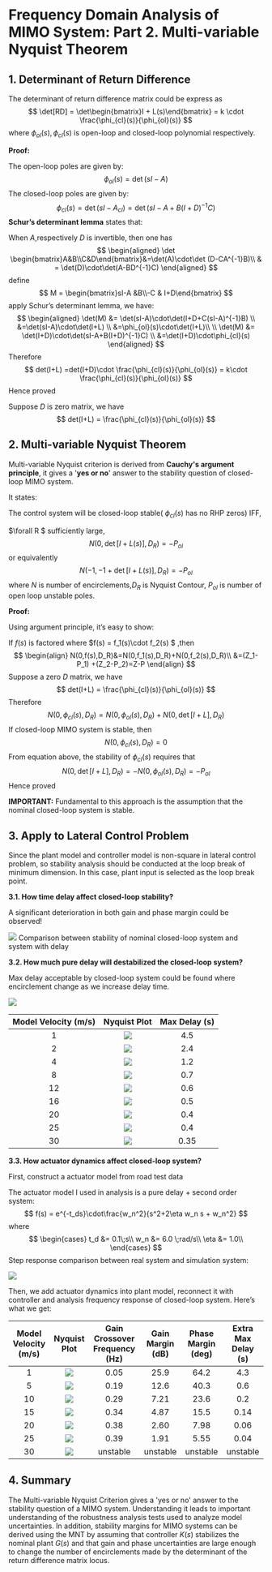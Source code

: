 #  Frequency Domain Analysis of MIMO System: Part 2. Multi-variable Nyquist Theorem

## **1. Determinant of Return Difference**

The determinant of return difference matrix could be express as 
$$
\det[RD] = \det\begin{bmatrix}I + L(s)\end{bmatrix} = k \cdot \frac{\phi_{cl}(s)}{\phi_{ol}(s)}
$$
where $\phi_{ol}(s) ,\phi_{cl}(s)$ is open-loop and closed-loop polynomial respectively.

**Proof:**

The open-loop poles are given by:
$$
\phi_{ol}(s)=\det(sI-A)
$$
The closed-loop poles are given by:
$$
\phi_{cl}(s) = \det(sI-A_{cl})=
\det(sI-A+B(I+D)^{-1}C)
$$
**Schur’s determinant lemma** states that:

When $A$,respectively $D$ is invertible, then one has
$$
\begin{aligned}
\det \begin{bmatrix}A&B\\C&D\end{bmatrix}&=\det(A)\cdot\det (D-CA^{-1}B)\\
& = \det(D)\cdot\det(A-BD^{-1}C)
\end{aligned}
$$
define
$$
M = \begin{bmatrix}sI-A &B\\-C & I+D\end{bmatrix}
$$
apply Schur’s determinant lemma, we have:
$$
\begin{aligned}
\det(M) &= \det(sI-A)\cdot\det(I+D+C(sI-A)^{-1}B) \\
&=\det(sI-A)\cdot\det(I+L) \\
&=\phi_{ol}(s)\cdot\det(I+L)\\
\\
\det(M) &= \det(I+D)\cdot\det(sI-A+B(I+D)^{-1}C) \\
&=\det(I+D)\cdot\phi_{cl}(s)
\end{aligned}
$$
Therefore
$$
det(I+L) =det(I+D)\cdot \frac{\phi_{cl}(s)}{\phi_{ol}(s)} = k\cdot \frac{\phi_{cl}(s)}{\phi_{ol}(s)}
$$
Hence proved

Suppose $D$ is zero matrix, we have 
$$
det(I+L) = \frac{\phi_{cl}(s)}{\phi_{ol}(s)}
$$

## **2. Multi-variable Nyquist Theorem**

Multi-variable Nyquist criterion is derived from **Cauchy's argument principle**, it gives a '**yes or no**' answer to the stability question of closed-loop MIMO system.

It states:

The control system will be closed-loop stable( $\phi_{cl}(s)$ has no RHP zeros) IFF,

$\forall R $ sufficiently large,
$$
N(0,\det[I+L(s)],D_R) = -P_{ol}
$$
or equivalently
$$
N(-1,-1+\det[I+L(s)],D_R) = -P_{ol}
$$
where $N$ is number of encirclements,$D_R$ is Nyquist Contour, $P_{ol}$ is number of open loop unstable poles.

**Proof:**

Using argument principle, it’s easy to show:

If $f(s)$ is factored where $f(s) = f_1(s)\cdot f_2(s) $ ,then
$$
\begin{align}
N(0,f(s),D_R)&=N(0,f_1(s),D_R)+N(0,f_2(s),D_R)\\
&=(Z_1-P_1) +(Z_2-P_2)=Z-P
\end{align}
$$
Suppose a zero $D$ matrix, we have 
$$
det(I+L) = \frac{\phi_{cl}(s)}{\phi_{ol}(s)}
$$
Therefore
$$
N(0,\phi_{cl}(s),D_R)=N(0,\phi_{ol}(s),D_R)+N(0,\det[I+L],D_R)
$$
If closed-loop MIMO system is stable, then
$$
N(0,\phi_{cl}(s),D_R)=0
$$
From equation above, the stability of $\phi_{cl}(s)$ requires that
$$
N(0,\det[I+L],D_R)=-N(0,\phi_{ol}(s),D_R)=-P_{ol}
$$
Hence proved

**IMPORTANT:** Fundamental to this approach is the assumption that the nominal closed-loop system is stable.

## **3. Apply to Lateral Control Problem**

Since the plant model and controller model is non-square in lateral control problem, so stability analysis should be conducted at the loop break of minimum dimension. In this case, plant input is selected as the loop break point.

**3.1. How time delay affect closed-loop stability?**

A significant deterioration in both gain and phase margin could be observed!

![](/assets/2024-01-10-Frequency-Domain-Analysis-of-MIMO-System-Part-2-MultivariableNyquistTheorem.assets/nyquist_1.jpeg)    						Comparison between stability of nominal closed-loop system and system with delay

**3.2. How much pure delay will destabilized the closed-loop system?**

Max delay acceptable by closed-loop system could be found where encirclement change as we increase delay time.

![](/assets/2024-01-10-Frequency-Domain-Analysis-of-MIMO-System-Part-2-MultivariableNyquistTheorem.assets/nyquist_2.jpeg)

| **Model Velocity (m/s)** |                     **Nyquist** **Plot**                     | **Max Delay (s)** |
| :----------------------: | :----------------------------------------------------------: | :---------------: |
|            1             | ![](/assets/2024-01-10-Frequency-Domain-Analysis-of-MIMO-System-Part-2-MultivariableNyquistTheorem.assets/nyquist_v1.jpeg) |        4.5        |
|            2             | ![](/assets/2024-01-10-Frequency-Domain-Analysis-of-MIMO-System-Part-2-MultivariableNyquistTheorem.assets/nyquist_v2.jpeg) |        2.4        |
|            4             | ![](/assets/2024-01-10-Frequency-Domain-Analysis-of-MIMO-System-Part-2-MultivariableNyquistTheorem.assets/nyquist_v4.jpeg) |        1.2        |
|            8             | ![](/assets/2024-01-10-Frequency-Domain-Analysis-of-MIMO-System-Part-2-MultivariableNyquistTheorem.assets/nyquist_v8.jpeg) |        0.7        |
|            12            | ![](/assets/2024-01-10-Frequency-Domain-Analysis-of-MIMO-System-Part-2-MultivariableNyquistTheorem.assets/nyquist_v12.jpeg) |        0.6        |
|            16            | ![](/assets/2024-01-10-Frequency-Domain-Analysis-of-MIMO-System-Part-2-MultivariableNyquistTheorem.assets/nyquist_v16.jpeg) |        0.5        |
|            20            | ![](/assets/2024-01-10-Frequency-Domain-Analysis-of-MIMO-System-Part-2-MultivariableNyquistTheorem.assets/nyquist_v20.jpeg) |        0.4        |
|            25            | ![](/assets/2024-01-10-Frequency-Domain-Analysis-of-MIMO-System-Part-2-MultivariableNyquistTheorem.assets/nyquist_v25.jpeg) |        0.4        |
|            30            | ![](/assets/2024-01-10-Frequency-Domain-Analysis-of-MIMO-System-Part-2-MultivariableNyquistTheorem.assets/nyquist_v30.jpeg) |       0.35        |

**3.3. How actuator dynamics affect closed-loop system?**

First, construct a actuator model from road test data

The actuator model I used in analysis is a pure delay + second order system:
$$
f(s) = e^{-t_ds}\cdot\frac{w_n^2}{s^2+2\eta w_n s + w_n^2}
$$
where
$$
\begin{cases}
t_d &= 0.1\;s\\
w_n &= 6.0 \;rad/s\\
\eta &= 1.0\\
\end{cases}
$$
Step response comparison between real system and simulation system:

![](/assets/2024-01-10-Frequency-Domain-Analysis-of-MIMO-System-Part-2-MultivariableNyquistTheorem.assets/act_model.jpeg)

Then, we add actuator dynamics into plant model, reconnect it with controller and analysis frequency response of closed-loop system. Here’s what we get:  

| **Model** **Velocity (m/s)** |                     **Nyquist** **Plot**                     | **Gain Crossover Frequency** **(Hz)** | **Gain Margin (dB)** | **Phase Margin (deg)** | **Extra Max Delay (s)** |
| :--------------------------: | :----------------------------------------------------------: | :-----------------------------------: | :------------------: | :--------------------: | :---------------------: |
|              1               | ![](/assets/2024-01-10-Frequency-Domain-Analysis-of-MIMO-System-Part-2-MultivariableNyquistTheorem.assets/nyquist_act1.jpeg) |                 0.05                  |         25.9         |          64.2          |           4.3           |
|              5               | ![](/assets/2024-01-10-Frequency-Domain-Analysis-of-MIMO-System-Part-2-MultivariableNyquistTheorem.assets/nyquist_act5.jpeg) |                 0.19                  |         12.6         |          40.3          |           0.6           |
|              10              | ![](/assets/2024-01-10-Frequency-Domain-Analysis-of-MIMO-System-Part-2-MultivariableNyquistTheorem.assets/nyquist_act10.jpeg) |                 0.29                  |         7.21         |          23.6          |           0.2           |
|              15              | ![](/assets/2024-01-10-Frequency-Domain-Analysis-of-MIMO-System-Part-2-MultivariableNyquistTheorem.assets/nyquist_act15.jpeg) |                 0.34                  |         4.87         |          15.5          |          0.14           |
|              20              | ![](/assets/2024-01-10-Frequency-Domain-Analysis-of-MIMO-System-Part-2-MultivariableNyquistTheorem.assets/nyquist_act20.jpeg) |                 0.38                  |         2.60         |          7.98          |          0.06           |
|              25              | ![](/assets/2024-01-10-Frequency-Domain-Analysis-of-MIMO-System-Part-2-MultivariableNyquistTheorem.assets/nyquist_act25.jpeg) |                 0.39                  |         1.91         |          5.55          |          0.04           |
|              30              | ![](/assets/2024-01-10-Frequency-Domain-Analysis-of-MIMO-System-Part-2-MultivariableNyquistTheorem.assets/nyquist_act30.jpeg) |               unstable                |       unstable       |        unstable        |        unstable         |

## **4. Summary**

The Multi-variable Nyquist Criterion gives a 'yes or no' answer to the stability question of a MIMO system. Understanding it leads to important understanding of the robustness analysis tests used to analyze model uncertainties. In addition, stability margins for MIMO systems can be derived using the MNT by assuming that controller $K(s)$ stabilizes the nominal plant $G(s)$ and that gain and phase uncertainties are large enough to change the number of encirclements made by the determinant of the return difference matrix locus.
